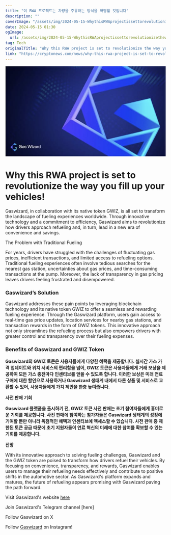 ```yaml
---
title: "이 RWA 프로젝트는 차량을 주유하는 방식을 혁명할 것입니다"
description: ""
coverImage: "/assets/img/2024-05-15-WhythisRWAprojectissettorevolutionizethewayyoufillupyourvehicles_thumbnail.png"
date: 2024-05-15 01:30
ogImage: 
  url: /assets/img/2024-05-15-WhythisRWAprojectissettorevolutionizethewayyoufillupyourvehicles_thumbnail.png
tag: Tech
originalTitle: "Why this RWA project is set to revolutionize the way you fill up your vehicles!"
link: "https://cryptonews.com/news/why-this-rwa-project-is-set-to-revolutionize-the-way-you-fill-up-your-vehicles.htm"
---
```




![Thumbnail](/assets/img/2024-05-15-WhythisRWAprojectissettorevolutionizethewayyoufillupyourvehicles_thumbnail.png)

# Why this RWA project is set to revolutionize the way you fill up your vehicles!

Gaswizard, in collaboration with its native token GWIZ, is all set to transform the landscape of fueling experiences worldwide. Through innovative technology and a commitment to efficiency, Gaswizard aims to revolutionize how drivers approach refueling and, in turn, lead in a new era of convenience and savings.

The Problem with Traditional Fueling




For years, drivers have struggled with the challenges of fluctuating gas prices, inefficient transactions, and limited access to refueling options. Traditional fueling experiences often involve tedious searches for the nearest gas station, uncertainties about gas prices, and time-consuming transactions at the pump. Moreover, the lack of transparency in gas pricing leaves drivers feeling frustrated and disempowered.

### Gaswizard’s Solution

Gaswizard addresses these pain points by leveraging blockchain technology and its native token GWIZ to offer a seamless and rewarding fueling experience. Through the Gaswizard platform, users gain access to real-time gas price updates, location services for nearby gas stations, and transaction rewards in the form of GWIZ tokens. This innovative approach not only streamlines the refueling process but also empowers drivers with greater control and transparency over their fueling expenses.

### Benefits of Gaswizard and GWIZ Token



**Gaswizard의 GWIZ 토큰은 사용자들에게 다양한 혜택을 제공합니다. 실시간 가스 가격 업데이트와 위치 서비스의 편리함을 넘어, GWIZ 토큰은 사용자들에게 거래 보상을 제공하여 모든 가스 충전마다 인센티브를 얻을 수 있도록 합니다. 이러한 보상은 미래 연료 구매에 대한 할인으로 사용하거나 Gaswizard 생태계 내에서 다른 상품 및 서비스로 교환할 수 있어, 사용자들에게 가치 제안을 한층 높여줍니다.**

**사전 판매 기회**

**Gaswizard 플랫폼을 출시하기 전, GWIZ 토큰 사전 판매는 초기 참여자들에게 흥미로운 기회를 제공합니다. 사전 판매에 참여하는 참가자들은 Gaswizard 생태계의 성장에 기여할 뿐만 아니라 독점적인 혜택과 인센티브에 액세스할 수 있습니다. 사전 판매 중 제한된 토큰 공급 때문에 초기 지원자들이 연료 혁신의 미래에 대한 참여를 확보할 수 있는 기회를 제공합니다.**

**전망**



With its innovative approach to solving fueling challenges, Gaswizard and the GWIZ token are poised to transform how drivers refuel their vehicles. By focusing on convenience, transparency, and rewards, Gaswizard enables users to manage their refueling needs effectively and contribute to positive shifts in the automotive sector. As Gaswizard's platform expands and matures, the future of refueling appears promising with Gaswizard paving the path forward.

Visit Gaswizard's website [here](https://gaswizard.io)

Join Gaswizard's Telegram channel [here]

Follow Gaswizard on X



Follow [Gaswizard](https://www.instagram.com/gaswizard/) on Instagram!